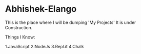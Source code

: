 # Abhishek-Elango
This is the place where I will be dumping 'My Projects'
It is under Construction.

Things I Know:

1.JavaScript
2.NodeJs
3.Repl.it
4.Chalk
